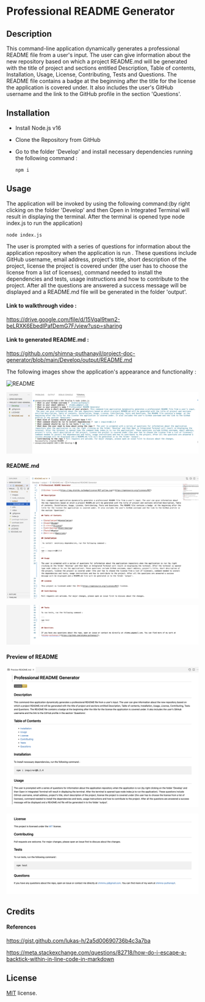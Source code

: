 # Professional README Generator 

## Description

This command-line application dynamically generates a professional README file from a user's input. The user can give information about the new repository based on which a project README.md will be generated with the title of project and sections entitled Description, Table of contents, Installation, Usage, License, Contributing, Tests and Questions. The README file contains a badge  at the beginning after the title for the license the application is covered under. It also includes the user's GitHub username and the link to the GitHub profile in the section 'Questions'.

## Installation

- Install Node.js v16 
- Clone the Repository from GitHub
- Go to the folder 'Develop' and install  necessary dependencies running the following command :

  ```
  npm i 
  ```

## Usage
The application will be invoked by using the following command:(by right clicking on the folder 'Develop' and then Open in Integrated Terminal will result in displaying the terminal. After the terminal is opened type node index.js to run the application)

  ```
  node index.js
  ```
The user is prompted with a series of questions for information about the application repository when the application is run . These questions include GitHub username, email address, project's title, short description of the project, license the project is covered under (the user has to choose the license from a list of licenses), command needed to install the dependencies and tests, usage instructions and how to contribute to the project. After all the questions are answered a success message will be displayed and a README.md file will be generated in the folder 'output'.

#### Link to walkthrough video :

https://drive.google.com/file/d/15Vqal9twn2-beLRXK6EbedIPafDemG7F/view?usp=sharing

#### Link to generated README.md :

https://github.com/shimna-puthanayil/project-doc-generator/blob/main/Develop/output/README.md

The following images show the application's appearance and functionality :

![README](./Develop/images/READ-ME.gif)

![README 1](./Develop/images/README1.png)

 #### README.md

![README 2](./Develop/images/README2.png)

![README 3](./Develop/images/README3.png)

#### Preview of README

![README 4](./Develop/images/README4.png)

![README 5](./Develop/images/README5.png)

## Credits

#### References

https://gist.github.com/lukas-h/2a5d00690736b4c3a7ba

https://meta.stackexchange.com/questions/82718/how-do-i-escape-a-backtick-within-in-line-code-in-markdown

## License

[MIT](https://opensource.org/licenses/MIT) license.
